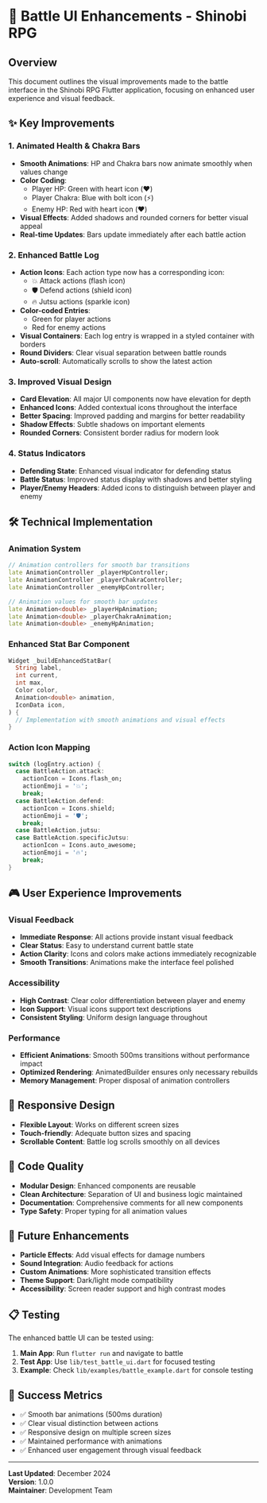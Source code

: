# 🥷 Battle UI Enhancements - Shinobi RPG

## Overview
This document outlines the visual improvements made to the battle interface in the Shinobi RPG Flutter application, focusing on enhanced user experience and visual feedback.

## ✨ Key Improvements

### 1. Animated Health & Chakra Bars
- **Smooth Animations**: HP and Chakra bars now animate smoothly when values change
- **Color Coding**: 
  - Player HP: Green with heart icon (❤️)
  - Player Chakra: Blue with bolt icon (⚡)
  - Enemy HP: Red with heart icon (❤️)
- **Visual Effects**: Added shadows and rounded corners for better visual appeal
- **Real-time Updates**: Bars update immediately after each battle action

### 2. Enhanced Battle Log
- **Action Icons**: Each action type now has a corresponding icon:
  - 💥 Attack actions (flash icon)
  - 🛡️ Defend actions (shield icon)  
  - 🔥 Jutsu actions (sparkle icon)
- **Color-coded Entries**: 
  - Green for player actions
  - Red for enemy actions
- **Visual Containers**: Each log entry is wrapped in a styled container with borders
- **Round Dividers**: Clear visual separation between battle rounds
- **Auto-scroll**: Automatically scrolls to show the latest action

### 3. Improved Visual Design
- **Card Elevation**: All major UI components now have elevation for depth
- **Enhanced Icons**: Added contextual icons throughout the interface
- **Better Spacing**: Improved padding and margins for better readability
- **Shadow Effects**: Subtle shadows on important elements
- **Rounded Corners**: Consistent border radius for modern look

### 4. Status Indicators
- **Defending State**: Enhanced visual indicator for defending status
- **Battle Status**: Improved status display with shadows and better styling
- **Player/Enemy Headers**: Added icons to distinguish between player and enemy

## 🛠️ Technical Implementation

### Animation System
```dart
// Animation controllers for smooth bar transitions
late AnimationController _playerHpController;
late AnimationController _playerChakraController;
late AnimationController _enemyHpController;

// Animation values for smooth bar updates
late Animation<double> _playerHpAnimation;
late Animation<double> _playerChakraAnimation;
late Animation<double> _enemyHpAnimation;
```

### Enhanced Stat Bar Component
```dart
Widget _buildEnhancedStatBar(
  String label, 
  int current, 
  int max, 
  Color color,
  Animation<double> animation,
  IconData icon,
) {
  // Implementation with smooth animations and visual effects
}
```

### Action Icon Mapping
```dart
switch (logEntry.action) {
  case BattleAction.attack:
    actionIcon = Icons.flash_on;
    actionEmoji = '💥';
    break;
  case BattleAction.defend:
    actionIcon = Icons.shield;
    actionEmoji = '🛡️';
    break;
  case BattleAction.jutsu:
  case BattleAction.specificJutsu:
    actionIcon = Icons.auto_awesome;
    actionEmoji = '🔥';
    break;
}
```

## 🎮 User Experience Improvements

### Visual Feedback
- **Immediate Response**: All actions provide instant visual feedback
- **Clear Status**: Easy to understand current battle state
- **Action Clarity**: Icons and colors make actions immediately recognizable
- **Smooth Transitions**: Animations make the interface feel polished

### Accessibility
- **High Contrast**: Clear color differentiation between player and enemy
- **Icon Support**: Visual icons support text descriptions
- **Consistent Styling**: Uniform design language throughout

### Performance
- **Efficient Animations**: Smooth 500ms transitions without performance impact
- **Optimized Rendering**: AnimatedBuilder ensures only necessary rebuilds
- **Memory Management**: Proper disposal of animation controllers

## 📱 Responsive Design
- **Flexible Layout**: Works on different screen sizes
- **Touch-friendly**: Adequate button sizes and spacing
- **Scrollable Content**: Battle log scrolls smoothly on all devices

## 🔧 Code Quality
- **Modular Design**: Enhanced components are reusable
- **Clean Architecture**: Separation of UI and business logic maintained
- **Documentation**: Comprehensive comments for all new components
- **Type Safety**: Proper typing for all animation values

## 🚀 Future Enhancements
- **Particle Effects**: Add visual effects for damage numbers
- **Sound Integration**: Audio feedback for actions
- **Custom Animations**: More sophisticated transition effects
- **Theme Support**: Dark/light mode compatibility
- **Accessibility**: Screen reader support and high contrast modes

## 📋 Testing
The enhanced battle UI can be tested using:
1. **Main App**: Run `flutter run` and navigate to battle
2. **Test App**: Use `lib/test_battle_ui.dart` for focused testing
3. **Example**: Check `lib/examples/battle_example.dart` for console testing

## 🎯 Success Metrics
- ✅ Smooth bar animations (500ms duration)
- ✅ Clear visual distinction between actions
- ✅ Responsive design on multiple screen sizes
- ✅ Maintained performance with animations
- ✅ Enhanced user engagement through visual feedback

---

**Last Updated**: December 2024  
**Version**: 1.0.0  
**Maintainer**: Development Team
